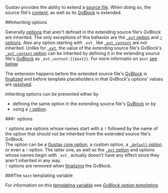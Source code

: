 Gustav provides the ability to extend a [source file](Source-files). When doing so, the source file's [content](Extending-source-content), as well as its [GvBlock](GvBlock) is extended.



##Inheriting options

Generally [options](GvBlock-options) that aren't defined in the extending source file's GvBlock are inherited. The only exceptions of this behavior are the [`_ext` option](Gustav-core-options#_ext) and [`!` options](#-options). Also any option starting with `_ext_` like [`_ext_content`](Gustav-core-options#_ext_content) are not inherited. Unlike for [`_ext`](Gustav-core-options#_ext), the value of the extending source file's GvBlock's [`_ext_content` option](Gustav-core-options#_ext_content) can be inherited by defining it in the extending source file's [GvBlock](GvBlock) as `_ext_content:{{$ext}}`. For more informatio on `$ext` [see below](#the-ext-templating-variable).

The extension happens before the extended source file's [GvBlock](GvBlock) is [finalized](Finalizing-a-GvBlock) and before template placeholders in that GvBlock's options' values are [resolved](GvBlock-option-templating).

Inheriting options can be prevented either by

+   defining the same option in the extending source file's [GvBlock](GvBlock) or by
+   using a [`!` option](#-options).

###`!` options

`!` options are options whose names start with a `!` followed by the name of the option that should not be inherited from the extended source file's GvBlock.  
The option can be a [Gustav core option](Gustav-core-options), a custom option, a [`_default` option](GvBlock-option-default-values) or even a `!` option. The latter one, as well as the [`_ext` option](Gustav-core-options#_ext) and options whose names begin with `_ext_` actually doesn't have any effect since they aren't inherited in any way.  
`!` options are removed when [finalizing](Finalizing-a-GvBlock) the GvBlock.

###The `$ext` templating variable

For information on this [templating variable](GvBlock-option-templating#available-variables) see [*GvBlock option templating*](GvBlock-option-templating#ext).